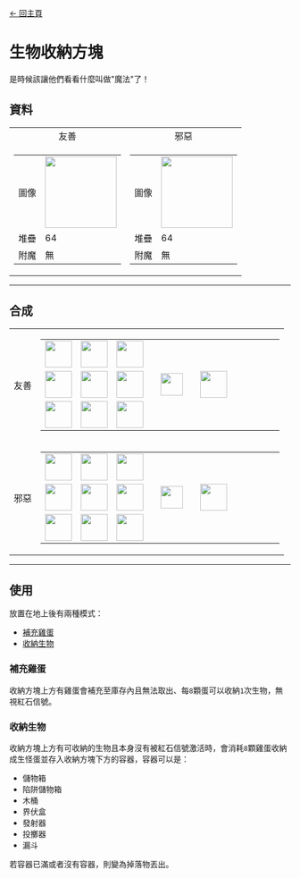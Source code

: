 [← 回主頁](../)
# 生物收納方塊
是時候該讓他們看看什麼叫做"魔法"了！

## 資料
<table>
    <tr>
        <td align="center">友善</td>
        <td align="center">邪惡</td>
    </tr>
    <tr>
        <td>
            <table>
                <tr><td align="end">圖像</td><td><img src="https://i.imgur.com/t5hSkSU.png" width="128"/></td></tr>
                <tr><td align="end">堆疊</td><td>64</td></tr>
                <tr><td align="end">附魔</td><td>無</td></tr>
            </table>
        </td>
        <td>
            <table>
                <tr><td align="end">圖像</td><td><img src="https://i.imgur.com/hyk6PYU.png" width="128"/></td></tr>
                <tr><td align="end">堆疊</td><td>64</td></tr>
                <tr><td align="end">附魔</td><td>無</td></tr>
            </table>
        </td>
    </tr>
</table>

---

## 合成
<table>
    <tr>
        <td align="center">友善</td>
        <td>
            <table>
                <tr><td><img src="https://i.imgur.com/horYOR1.png" width="48"/></td><td><img src="https://i.imgur.com/horYOR1.png" width="48"/></td><td><img src="https://i.imgur.com/horYOR1.png" width="48"/></td><td colspan="3"></td></tr>
                <tr><td><img src="https://i.imgur.com/horYOR1.png" width="48"/></td><td><img src="https://i.imgur.com/IWZz8YM.png" width="48"/></td><td><img src="https://i.imgur.com/horYOR1.png" width="48"/></td><td width="70" align="center"><img src="https://i.imgur.com/VE0KqIE.png" width="40"/></td><td><img src="https://i.imgur.com/t5hSkSU.png" width="48"/></td><td width="70"></td></tr>
                <tr><td><img src="https://i.imgur.com/horYOR1.png" width="48"/></td><td><img src="https://i.imgur.com/horYOR1.png" width="48"/></td><td><img src="https://i.imgur.com/horYOR1.png" width="48"/></td><td colspan="3"></td></tr>
            </table>
        </td>
    </tr>
    <tr>
        <td align="center">邪惡</td>
        <td>
            <table>
                <tr><td><img src="https://i.imgur.com/qvrHVFH.png" width="48"/></td><td><img src="https://i.imgur.com/qvrHVFH.png" width="48"/></td><td><img src="https://i.imgur.com/qvrHVFH.png" width="48"/></td><td colspan="3"></td></tr>
                <tr><td><img src="https://i.imgur.com/qvrHVFH.png" width="48"/></td><td><img src="https://i.imgur.com/IWZz8YM.png" width="48"/></td><td><img src="https://i.imgur.com/qvrHVFH.png" width="48"/></td><td width="70" align="center"><img src="https://i.imgur.com/VE0KqIE.png" width="40"/></td><td><img src="https://i.imgur.com/hyk6PYU.png" width="48"/></td><td width="70"></td></tr>
                <tr><td><img src="https://i.imgur.com/qvrHVFH.png" width="48"/></td><td><img src="https://i.imgur.com/qvrHVFH.png" width="48"/></td><td><img src="https://i.imgur.com/qvrHVFH.png" width="48"/></td><td colspan="3"></td></tr>
            </table>
        </td>
    </tr>
</table>

---

## 使用
放置在地上後有兩種模式：  
- [補充雞蛋](#補充雞蛋)
- [收納生物](#收納生物)

### 補充雞蛋
收納方塊上方有雞蛋會補充至庫存內且無法取出、每`8`顆蛋可以收納`1`次生物，無視紅石信號。

### 收納生物
收納方塊上方有可收納的生物且本身沒有被紅石信號激活時，會消耗`8`顆雞蛋收納成生怪蛋並存入收納方塊下方的容器，容器可以是：
- 儲物箱
- 陷阱儲物箱
- 木桶
- 界伏盒
- 發射器
- 投擲器
- 漏斗

若容器已滿或者沒有容器，則變為掉落物丟出。